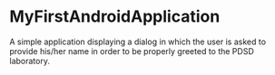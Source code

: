 MyFirstAndroidApplication
=========================
A simple application displaying a dialog in which the user is asked to provide his/her name in order to be properly greeted to the PDSD laboratory.
